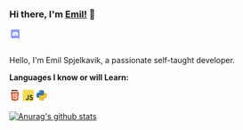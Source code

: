### Hi there, I'm [Emil!](https://Emil.life) 👋

<a href="https://discordrep.com/u/171609234432065536">
  <img align="left" alt="Emil's Discord" width="21px" src="https://raw.githubusercontent.com/EmilSpj/EmilSpj/master/assets/discord.svg?token=AT44VR4XJWVSP2HMX4YTFGLARWW2K" />
</a>

<br />
<br />

Hello, I'm Emil Spjelkavik, a passionate self-taught developer.

**Languages I know or will Learn:**  

<code><img height="20" src="https://github.com/EmilSpj/EmilSpj/blob/master/assets/html.png?raw=true"></code>
<code><img height="20" src="https://github.com/EmilSpj/EmilSpj/blob/master/assets/javascript.png?raw=true"></code>
<code><img height="20" src="https://github.com/EmilSpj/EmilSpj/blob/master/assets/python.png?raw=true"></code>

<a href="https://github.com/EmilSpj/EmilSpj">
  <img align="center" src="https://github-readme-stats.vercel.app/api?username=EmilSpj&show_icons=true&include_all_commits=true&theme=tokyonight" alt="Anurag's github stats" />
</a>
